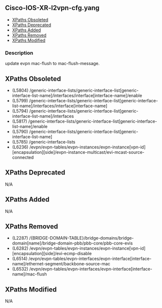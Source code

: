 ## Cisco-IOS-XR-l2vpn-cfg.yang

- [XPaths Obsoleted](#xpaths-obsoleted)
- [XPaths Deprecated](#xpaths-deprecated)
- [XPaths Added](#xpaths-added)
- [XPaths Removed](#xpaths-removed)
- [XPaths Modified](#xpaths-modified)

### Description

update evpn mac-flush to mac-flush-message.

## XPaths Obsoleted

- (L5804)	/generic-interface-lists/generic-interface-list[generic-interface-list-name]/interfaces/interface[interface-name]/enable
- (L5799)	/generic-interface-lists/generic-interface-list[generic-interface-list-name]/interfaces/interface[interface-name]
- (L5794)	/generic-interface-lists/generic-interface-list[generic-interface-list-name]/interfaces
- (L5817)	/generic-interface-lists/generic-interface-list[generic-interface-list-name]/enable
- (L5790)	/generic-interface-lists/generic-interface-list[generic-interface-list-name]
- (L5785)	/generic-interface-lists
- (L6236)	/evpn/evpn-tables/evpn-instances/evpn-instance[vpn-id][encapsulation][side]/evpn-instance-multicast/evi-mcast-source-connected

## XPaths Deprecated

N/A

## XPaths Added

N/A

## XPaths Removed

- (L2287)	/{BRIDGE-DOMAIN-TABLE}/bridge-domains/bridge-domain[name]/bridge-domain-pbb/pbb-core/pbb-core-evis
- (L6282)	/evpn/evpn-tables/evpn-instances/evpn-instance[vpn-id][encapsulation][side]/evi-ecmp-disable
- (L6514)	/evpn/evpn-tables/evpn-interfaces/evpn-interface[interface-name]/ethernet-segment/backbone-source-mac
- (L6532)	/evpn/evpn-tables/evpn-interfaces/evpn-interface[interface-name]/mac-flush

## XPaths Modified

N/A

